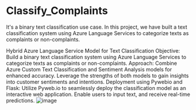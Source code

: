 # Classify_Complaints
It's a binary text classification use case. In this project, we have built a text classification system using Azure Language Services to categorize texts as complaints or non-complaints.


Hybrid Azure Language Service Model for Text Classification
Objective: Build a binary text classification system using Azure Language Services to categorize texts as complaints or non-complaints.
Approach:		Combine Azure Custom Text Classification and Sentiment Analysis models for enhanced accuracy.
 		Leverage the strengths of both models to gain insights into customer sentiments and intentions.
Deployment using Pywebio and Flask:
		 Utilize Pyweb.io to seamlessly deploy the classification model as an interactive web application.
		Enable users to input text, and receive real-time predictions.
![image](https://github.com/bonton89/Classify_Complaints/assets/65277911/d50d239d-2680-4584-9d27-5205d72fbb8f)
